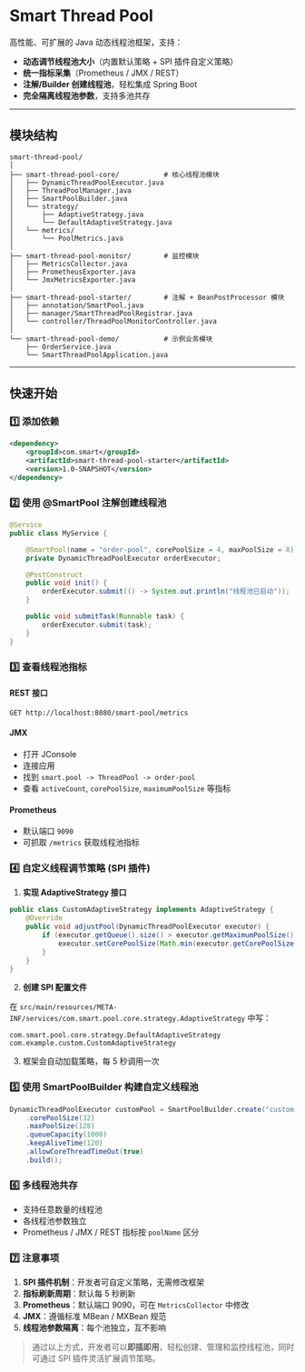 # Smart Thread Pool

高性能、可扩展的 Java 动态线程池框架，支持：

* **动态调节线程池大小**（内置默认策略 + SPI 插件自定义策略）
* **统一指标采集**（Prometheus / JMX / REST）
* **注解/Builder 创建线程池**，轻松集成 Spring Boot
* **完全隔离线程池参数**，支持多池共存

---

## 模块结构

```
smart-thread-pool/                    
│
├── smart-thread-pool-core/           # 核心线程池模块
│   ├── DynamicThreadPoolExecutor.java
│   ├── ThreadPoolManager.java
│   ├── SmartPoolBuilder.java
│   └── strategy/
│       ├── AdaptiveStrategy.java
│       └── DefaultAdaptiveStrategy.java
│   └── metrics/
│       └── PoolMetrics.java
│
├── smart-thread-pool-monitor/        # 监控模块
│   ├── MetricsCollector.java
│   ├── PrometheusExporter.java
│   └── JmxMetricsExporter.java
│
├── smart-thread-pool-starter/        # 注解 + BeanPostProcessor 模块
│   ├── annotation/SmartPool.java
│   ├── manager/SmartThreadPoolRegistrar.java
│   └── controller/ThreadPoolMonitorController.java
│
└── smart-thread-pool-demo/           # 示例业务模块
    ├── OrderService.java
    └── SmartThreadPoolApplication.java
```

---

## 快速开始

### 1️⃣ 添加依赖

```xml
<dependency>
    <groupId>com.smart</groupId>
    <artifactId>smart-thread-pool-starter</artifactId>
    <version>1.0-SNAPSHOT</version>
</dependency>
```

### 2️⃣ 使用 @SmartPool 注解创建线程池

```java
@Service
public class MyService {

    @SmartPool(name = "order-pool", corePoolSize = 4, maxPoolSize = 8)
    private DynamicThreadPoolExecutor orderExecutor;

    @PostConstruct
    public void init() {
        orderExecutor.submit(() -> System.out.println("线程池已启动"));
    }

    public void submitTask(Runnable task) {
        orderExecutor.submit(task);
    }
}
```

### 3️⃣ 查看线程池指标

#### REST 接口

```
GET http://localhost:8080/smart-pool/metrics
```

#### JMX

* 打开 JConsole
* 连接应用
* 找到 `smart.pool -> ThreadPool -> order-pool`
* 查看 `activeCount`, `corePoolSize`, `maximumPoolSize` 等指标

#### Prometheus

* 默认端口 `9090`
* 可抓取 `/metrics` 获取线程池指标

### 4️⃣ 自定义线程调节策略 (SPI 插件)

1. **实现 AdaptiveStrategy 接口**

```java
public class CustomAdaptiveStrategy implements AdaptiveStrategy {
    @Override
    public void adjustPool(DynamicThreadPoolExecutor executor) {
        if (executor.getQueue().size() > executor.getMaximumPoolSize() / 2) {
            executor.setCorePoolSize(Math.min(executor.getCorePoolSize() + 1, executor.getMaximumPoolSize()));
        }
    }
}
```

2. **创建 SPI 配置文件**

在 `src/main/resources/META-INF/services/com.smart.pool.core.strategy.AdaptiveStrategy` 中写：

```
com.smart.pool.core.strategy.DefaultAdaptiveStrategy
com.example.custom.CustomAdaptiveStrategy
```

3. 框架会自动加载策略，每 5 秒调用一次

### 5️⃣ 使用 SmartPoolBuilder 构建自定义线程池

```java
DynamicThreadPoolExecutor customPool = SmartPoolBuilder.create("custom-pool")
    .corePoolSize(32)
    .maxPoolSize(128)
    .queueCapacity(1000)
    .keepAliveTime(120)
    .allowCoreThreadTimeOut(true)
    .build();
```

### 6️⃣ 多线程池共存

* 支持任意数量的线程池
* 各线程池参数独立
* Prometheus / JMX / REST 指标按 `poolName` 区分

### 7️⃣ 注意事项

1. **SPI 插件机制**：开发者可自定义策略，无需修改框架
2. **指标刷新周期**：默认每 5 秒刷新
3. **Prometheus**：默认端口 9090，可在 `MetricsCollector` 中修改
4. **JMX**：遵循标准 MBean / MXBean 规范
5. **线程池参数隔离**：每个池独立，互不影响


> 通过以上方式，开发者可以**即插即用**，轻松创建、管理和监控线程池，同时可通过 SPI 插件灵活扩展调节策略。
